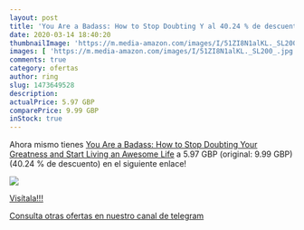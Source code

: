 ```yaml
---
layout: post
title: 'You Are a Badass: How to Stop Doubting Y al 40.24 % de descuento'
date: 2020-03-14 18:40:20
thumbnailImage: 'https://m.media-amazon.com/images/I/51ZI8N1alKL._SL200_.jpg'
images: [ 'https://m.media-amazon.com/images/I/51ZI8N1alKL._SL200_.jpg' ]
comments: true
category: ofertas
author: ring
slug: 1473649528
description:
actualPrice: 5.97 GBP
comparePrice: 9.99 GBP
inStock: true
---
```


Ahora mismo tienes [You Are a Badass: How to Stop Doubting Your Greatness and Start Living an Awesome Life](https://www.amazon.co.uk/dp/1473649528/?tag=redken01-21) a 5.97 GBP (original: 9.99 GBP) (40.24 %  de descuento) en el siguiente enlace!

[![](https://m.media-amazon.com/images/I/51ZI8N1alKL._SL200_.jpg)](https://www.amazon.co.uk/dp/1473649528/?tag=redken01-21)

[Visítala!!!](https://www.amazon.co.uk/dp/1473649528/?tag=redken01-21)

[Consulta otras ofertas en nuestro canal de telegram](https://t.me/s/ofertas25)
